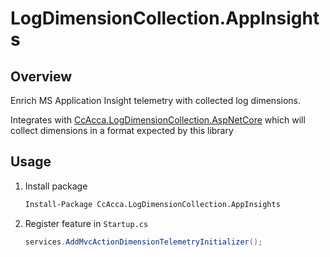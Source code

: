 # LogDimensionCollection.AppInsights

## Overview

Enrich MS Application Insight telemetry with collected log dimensions.

Integrates with [CcAcca.LogDimensionCollection.AspNetCore](https://www.nuget.org/packages/CcAcca.LogDimensionCollection.AspNetCore/) which will collect dimensions in a format expected by this library

## Usage

1. Install package

   ```cmd
   Install-Package CcAcca.LogDimensionCollection.AppInsights
   ```

2. Register feature in `Startup.cs`

   ```c#
   services.AddMvcActionDimensionTelemetryInitializer();
   ```
